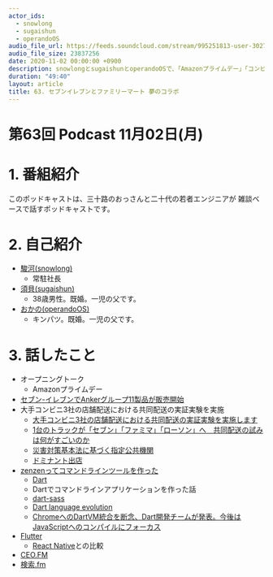 ```yaml
---
actor_ids:
  - snowlong
  - sugaishun
  - operandoOS
audio_file_url: https://feeds.soundcloud.com/stream/995251813-user-302747142-yarukinai-63-2020-11-02.mp3
audio_file_size: 23837256
date: 2020-11-02 00:00:00 +0900
description: snowlongとsugaishunとoperandoOSで、「Amazonプライムデー」「コンビニ」「Flutter」について話しました。
duration: "49:40"
layout: article
title: 63. セブンイレブンとファミリーマート 夢のコラボ
---
```


# 第63回 Podcast 11月02日(月)

# 1. 番組紹介
  このポッドキャストは、三十路のおっさんと二十代の若者エンジニアが
  雑談ベースで話すポッドキャストです。

# 2. 自己紹介
- [駿河(snowlong)](https://twitter.com/_snowlong)
  - 常駐社長
- [須貝(sugaishun)](https://twitter.com/sugaishun)
  - 38歳男性。既婚。一児の父です。
- [おかの(operandoOS)](https://twitter.com/operandoOS)
  - キンパツ。既婚。一児の父です。

# 3. 話したこと
- オープニングトーク
  - Amazonプライムデー
- [セブン-イレブンでAnkerグループ11製品が販売開始](https://corriente.top/seveneleven-anker-20201021/)
- 大手コンビニ3社の店舗配送における共同配送の実証実験を実施
  - [大手コンビニ3社の店舗配送における共同配送の実証実験を実施します](https://www.meti.go.jp/press/2020/07/20200722004/20200722004.html)
  - [1台のトラックが「セブン」「ファミマ」「ローソン」へ　共同配送の試みは何がすごいのか](https://news.yahoo.co.jp/byline/watanabehiroaki/20200806-00191871/)
  - [災害対策基本法に基づく指定公共機関](http://www.bousai.go.jp/taisaku/soshiki/s_koukyou.html)
  - [ドミナント出店](https://ja.wikipedia.org/wiki/%E3%83%89%E3%83%9F%E3%83%8A%E3%83%B3%E3%83%88%E6%88%A6%E7%95%A5#:~:text=%E3%83%89%E3%83%9F%E3%83%8A%E3%83%B3%E3%83%88%E6%88%A6%E7%95%A5%EF%BC%88%E3%83%89%E3%83%9F%E3%83%8A%E3%83%B3%E3%83%88%E3%81%9B%E3%82%93%E3%82%8A%E3%82%83%E3%81%8F,%E3%83%89%E3%83%9F%E3%83%8A%E3%83%B3%E3%82%B9%E6%88%A6%E7%95%A5%E3%80%81%E3%83%89%E3%83%9F%E3%83%8A%E3%83%B3%E3%82%B9%E3%81%A8%E3%82%82%E5%91%BC%E3%81%B0%E3%82%8C%E3%82%8B%E3%80%82)
- [zenzenってコマンドラインツールを作った](https://github.com/operando/zenzen)
  - [Dart](https://dart.dev/)
  - Dartでコマンドラインアプリケーションを作った話
  - [dart-sass](https://github.com/sass/dart-sass)
  - [Dart language evolution](https://dart.dev/guides/language/evolution)
  - [ChromeへのDartVM統合を断念、Dart開発チームが発表。今後はJavaScriptへのコンパイルにフォーカス](https://www.publickey1.jp/blog/15/chromedartvmdart.html)
- [Flutter](https://flutter.dev/)
  - [React Native](https://reactnative.dev/)との比較
- [CEO.FM](https://anchor.fm/ceofm)
- [検索.fm](https://anchor.fm/sakura818uuu)